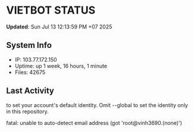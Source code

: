 # VIETBOT STATUS
**Updated**: Sun Jul 13 12:13:59 PM +07 2025

## System Info
- IP: 103.77.172.150
- Uptime: up 1 week, 16 hours, 1 minute
- Files: 42675

## Last Activity

to set your account's default identity.
Omit --global to set the identity only in this repository.

fatal: unable to auto-detect email address (got 'root@vinh3690.(none)')
